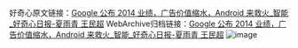好奇心原文链接：[Google 公布 2014 业绩，广告价值缩水，Android 来救火_智能_好奇心日报-夏雨青 王民超](https://www.qdaily.com/articles/5738.html)
WebArchive归档链接：[Google 公布 2014 业绩，广告价值缩水，Android 来救火_智能_好奇心日报-夏雨青 王民超](http://web.archive.org/web/20190623165422/https://www.qdaily.com/articles/5738.html)
![image](http://ww3.sinaimg.cn/large/007d5XDply1g3w92ogn0yj30u057gnpd)